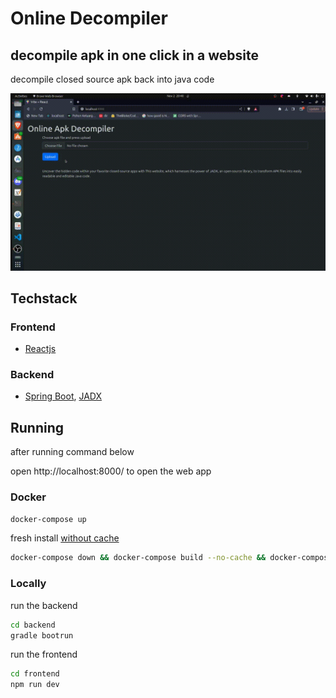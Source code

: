 # Online Decompiler

## decompile apk in one click in a website 
decompile closed source apk back into java code

![](./assets/showcase.gif)

## Techstack
### Frontend 
- [Reactjs](https://react.dev/)

### Backend 
- [Spring Boot](https://spring.io/projects/spring-boot), [JADX](https://github.com/skylot/jadx)

## Running

after running command below

open http://localhost:8000/ to open the web app
### Docker


```sh
docker-compose up
```

fresh install [without cache](https://stackoverflow.com/a/44152540/14073678)
```sh
docker-compose down && docker-compose build --no-cache && docker-compose up
```
### Locally

run the backend 
```sh
cd backend
gradle bootrun
```

run the frontend 

```sh
cd frontend
npm run dev
```
